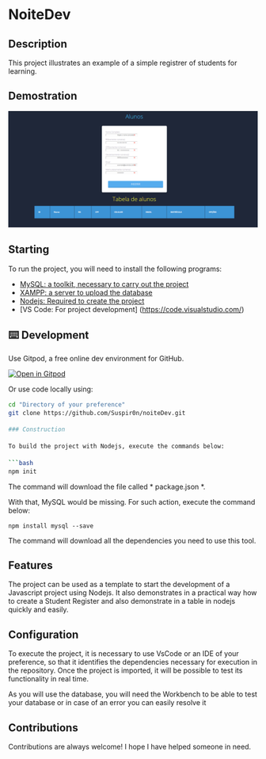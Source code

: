 #  NoiteDev

## Description 

This project illustrates an example of a simple registrer of students for learning.

## Demostration

![prototype](./img/prototype.png)

## Starting

To run the project, you will need to install the following programs:

- [MySQL: a toolkit, necessary to carry out the project](https://www.mysql.com/)
- [XAMPP: a server to upload the database](https://www.apachefriends.org/pt_br/index.html)
- [Nodejs: Required to create the project](https://nodejs.org/en/)
- [VS Code: For project development] (https://code.visualstudio.com/)

## ⌨️ Development

Use Gitpod, a free online dev environment for GitHub.

[![Open in Gitpod](https://gitpod.io/button/open-in-gitpod.svg)](https://gitpod.io/#https://github.com/Suspir0n/noiteDev.git)

Or use code locally using:
```bash
cd "Directory of your preference"
git clone https://github.com/Suspir0n/noiteDev.git

### Construction

To build the project with Nodejs, execute the commands below:

```bash
npm init
```

The command will download the file called * package.json *.

With that, MySQL would be missing. For such action, execute the command below:

```
npm install mysql --save
```

The command will download all the dependencies you need to use this tool.

## Features

The project can be used as a template to start the development of a Javascript project using Nodejs. It also demonstrates in a practical way how to create a Student Register and also demonstrate in a table in nodejs quickly and easily.

## Configuration

To execute the project, it is necessary to use VsCode or an IDE of your preference, so that it identifies the dependencies necessary for execution in the repository. Once the project is imported, it will be possible to test its functionality in real time.

As you will use the database, you will need the Workbench to be able to test your database or in case of an error you can easily resolve it

## Contributions

Contributions are always welcome! I hope I have helped someone in need.
